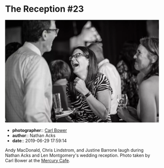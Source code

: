 # The Reception \#23

![Andy MacDonald, Chris Lindstrom, and Justine Barrone laugh](assets/2019-06-29-set-3-the-reception-23.webp)

* **photographer**:: [Carl Bower](https://carlbowerphotos.com)  
* **author**:: Nathan Acks  
* **date**:: 2019-06-29 17:59:14

Andy MacDonald, Chris Lindstrom, and Justine Barrone laugh during Nathan Acks and Len Montgomery's wedding reception. Photo taken by Carl Bower at the [Mercury Cafe](http://mercurycafe.com).
